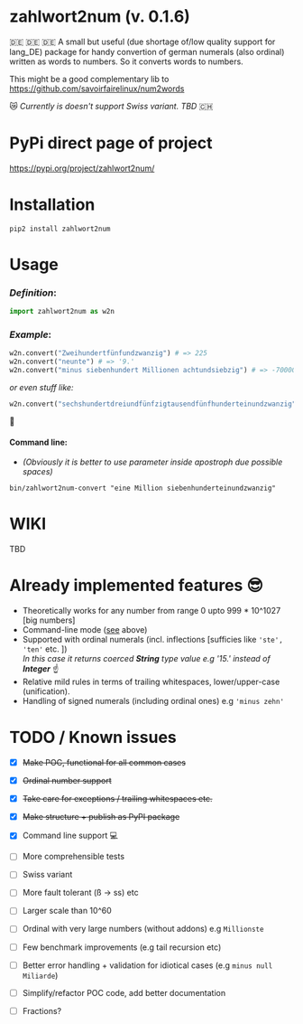 # zahlwort2num (v. 0.1.6)

:de: :de: :de:
A small but useful (due shortage of/low quality support for lang_DE) package for handy convertion of german numerals (also ordinal) written as words to numbers. So it converts words to numbers.

This might be a good complementary lib to https://github.com/savoirfairelinux/num2words

:crying_cat_face: _Currently is doesn't support Swiss variant. TBD_ :switzerland:

# PyPi direct page of project 
https://pypi.org/project/zahlwort2num/

# Installation

`pip2 install zahlwort2num`

# Usage

### _Definition_: <br />

```python
import zahlwort2num as w2n
```

### _Example_: <br />
 ```python
 w2n.convert("Zweihundertfünfundzwanzig") # => 225
 w2n.convert("neunte") # => '9.' 
 w2n.convert("minus siebenhundert Millionen achtundsiebzig") # => -700000078
```
 _or even stuff like:_ <br />
 ```python
 w2n.convert("sechshundertdreiundfünfzigtausendfünfhunderteinundzwanzig") # => 653521
```
 :see_no_evil: 
 
#### Command line: 

* _(Obviously it is better to use parameter inside apostroph due possible spaces)_
```
bin/zahlwort2num-convert "eine Million siebenhunderteinundzwanzig"
```
# WIKI
TBD

# Already implemented features :sunglasses:
* Theoretically works for any number from range 0 upto 999 * 10^1027 [big numbers]
* Command-line mode ([see](#command-line) above)
* Supported with ordinal numerals (incl. inflections [sufficies like `'ste', 'ten'` etc. ])<br />
  _In this case it returns coerced __String__ type value e.g '15.' instead of __Integer___ :point_up: 
* Relative mild rules in terms of trailing whitespaces, lower/upper-case (unification).
* Handling of signed numerals (including ordinal ones) e.g `'minus zehn'`

# TODO / Known issues
- [x] ~~Make POC, functional for all common cases~~
- [x] ~~Ordinal number support~~
- [x] ~~Take care for exceptions / trailing whitespaces etc.~~
- [x] ~~Make structure + publish as PyPI package~~
- [x] Command line support :computer:
- [ ] More comprehensible tests
- [ ] Swiss variant
- [ ] More fault tolerant (ß -> ss) etc
- [ ] Larger scale than 10^60
- [ ] Ordinal with very large numbers (without addons) e.g `Millionste`
- [ ] Few benchmark improvements (e.g tail recursion etc)
- [ ] Better error handling + validation for idiotical cases (e.g `minus null Miliarde`)
- [ ] Simplify/refactor POC code, add better documentation
- [ ] Fractions?


